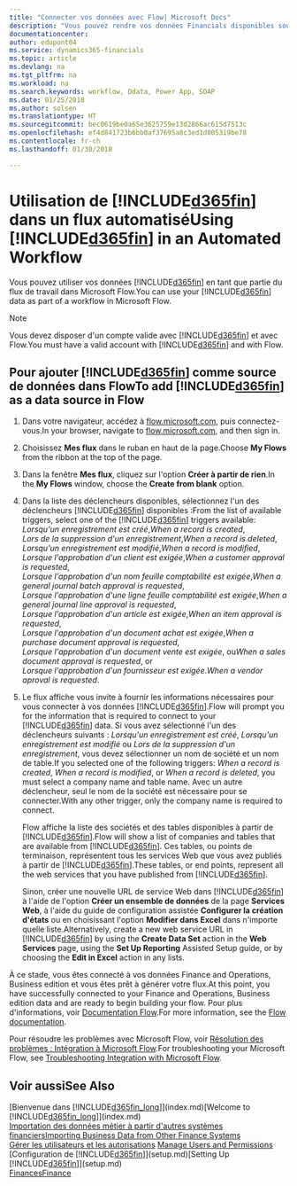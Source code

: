 ```yaml
---
title: "Connecter vos données avec Flow| Microsoft Docs"
description: "Vous pouvez rendre vos données Financials disponibles sous forme de données sources et spécifier une URL OData de vos services Web pour générer un flux de travail automatisé."
documentationcenter: 
author: edupont04
ms.service: dynamics365-financials
ms.topic: article
ms.devlang: na
ms.tgt_pltfrm: na
ms.workload: na
ms.search.keywords: workflow, Odata, Power App, SOAP
ms.date: 01/25/2018
ms.author: solsen
ms.translationtype: HT
ms.sourcegitcommit: bec0619be0a65e3625759e13d2866ac615d7513c
ms.openlocfilehash: ef4d841723b6bb0af37695a8c3ed1d805319be78
ms.contentlocale: fr-ch
ms.lasthandoff: 01/30/2018

---
```

# <a name="using-included365finincludesd365finmdmd-in-an-automated-workflow"></a><span data-ttu-id="2dca5-103">Utilisation de [!INCLUDE[d365fin](includes/d365fin_md.md)] dans un flux automatisé</span><span class="sxs-lookup"><span data-stu-id="2dca5-103">Using [!INCLUDE[d365fin](includes/d365fin_md.md)] in an Automated Workflow</span></span>
<span data-ttu-id="2dca5-104">Vous pouvez utiliser vos données [!INCLUDE[d365fin](includes/d365fin_md.md)] en tant que partie du flux de travail dans Microsoft Flow.</span><span class="sxs-lookup"><span data-stu-id="2dca5-104">You can use your [!INCLUDE[d365fin](includes/d365fin_md.md)] data as part of a workflow in Microsoft Flow.</span></span>  

> [!NOTE]  
>   <span data-ttu-id="2dca5-105">Vous devez disposer d'un compte valide avec [!INCLUDE[d365fin](includes/d365fin_md.md)] et avec Flow.</span><span class="sxs-lookup"><span data-stu-id="2dca5-105">You must have a valid account with [!INCLUDE[d365fin](includes/d365fin_md.md)] and with Flow.</span></span>  

## <a name="to-add-included365finincludesd365finmdmd-as-a-data-source-in-flow"></a><span data-ttu-id="2dca5-106">Pour ajouter [!INCLUDE[d365fin](includes/d365fin_md.md)] comme source de données dans Flow</span><span class="sxs-lookup"><span data-stu-id="2dca5-106">To add [!INCLUDE[d365fin](includes/d365fin_md.md)] as a data source in Flow</span></span>
1. <span data-ttu-id="2dca5-107">Dans votre navigateur, accédez à [flow.microsoft.com](https://flow.microsoft.com/en-us/), puis connectez-vous.</span><span class="sxs-lookup"><span data-stu-id="2dca5-107">In your browser, navigate to [flow.microsoft.com](https://flow.microsoft.com/en-us/), and then sign in.</span></span>
2. <span data-ttu-id="2dca5-108">Choisissez **Mes flux** dans le ruban en haut de la page.</span><span class="sxs-lookup"><span data-stu-id="2dca5-108">Choose **My Flows** from the ribbon at the top of the page.</span></span>
3. <span data-ttu-id="2dca5-109">Dans la fenêtre **Mes flux**, cliquez sur l'option **Créer à partir de rien**.</span><span class="sxs-lookup"><span data-stu-id="2dca5-109">In the **My Flows** window, choose the **Create from blank** option.</span></span>
4. <span data-ttu-id="2dca5-110">Dans la liste des déclencheurs disponibles, sélectionnez l'un des déclencheurs [!INCLUDE[d365fin](includes/d365fin_md.md)] disponibles :</span><span class="sxs-lookup"><span data-stu-id="2dca5-110">From the list of available triggers, select one of the [!INCLUDE[d365fin](includes/d365fin_md.md)] triggers available:</span></span>  
    <span data-ttu-id="2dca5-111">*Lorsqu'un enregistrement est créé*,</span><span class="sxs-lookup"><span data-stu-id="2dca5-111">*When a record is created*,</span></span>  
    <span data-ttu-id="2dca5-112">*Lors de la suppression d'un enregistrement*,</span><span class="sxs-lookup"><span data-stu-id="2dca5-112">*When a record is deleted*,</span></span>  
    <span data-ttu-id="2dca5-113">*Lorsqu'un enregistrement est modifié*,</span><span class="sxs-lookup"><span data-stu-id="2dca5-113">*When a record is modified*,</span></span>  
    <span data-ttu-id="2dca5-114">*Lorsque l'approbation d'un client est exigée*,</span><span class="sxs-lookup"><span data-stu-id="2dca5-114">*When a customer approval is requested*,</span></span>  
    <span data-ttu-id="2dca5-115">*Lorsque l'approbation d'un nom feuille comptabilité est exigée*,</span><span class="sxs-lookup"><span data-stu-id="2dca5-115">*When a general journal batch approval is requested*,</span></span>  
    <span data-ttu-id="2dca5-116">*Lorsque l'approbation d'une ligne feuille comptabilité est exigée*,</span><span class="sxs-lookup"><span data-stu-id="2dca5-116">*When a general journal line approval is requested*,</span></span>  
    <span data-ttu-id="2dca5-117">*Lorsque l'approbation d'un article est exigée*,</span><span class="sxs-lookup"><span data-stu-id="2dca5-117">*When an item approval is requested*,</span></span>  
    <span data-ttu-id="2dca5-118">*Lorsque l'approbation d'un document achat est exigée*,</span><span class="sxs-lookup"><span data-stu-id="2dca5-118">*When a purchase document approval is requested*,</span></span>  
    <span data-ttu-id="2dca5-119">*Lorsque l'approbation d'un document vente est exigée*, ou</span><span class="sxs-lookup"><span data-stu-id="2dca5-119">*When a sales document approval is requested*, or</span></span>  
    <span data-ttu-id="2dca5-120">*Lorsque l'approbation d'un fournisseur est exigée*.</span><span class="sxs-lookup"><span data-stu-id="2dca5-120">*When a vendor aproval is requested*.</span></span>
5. <span data-ttu-id="2dca5-121">Le flux affiche vous invite à fournir les informations nécessaires pour vous connecter à vos données [!INCLUDE[d365fin](includes/d365fin_md.md)].</span><span class="sxs-lookup"><span data-stu-id="2dca5-121">Flow will prompt you for the information that is required to connect to your [!INCLUDE[d365fin](includes/d365fin_md.md)] data.</span></span> <span data-ttu-id="2dca5-122">Si vous avez sélectionné l'un des déclencheurs suivants : *Lorsqu'un enregistrement est créé*, *Lorsqu'un enregistrement est modifié* ou *Lors de la suppression d'un enregistrement*, vous devez sélectionner un nom de société et un nom de table.</span><span class="sxs-lookup"><span data-stu-id="2dca5-122">If you selected one of the following triggers: *When a record is created*, *When a record is modified*, or *When a record is deleted*, you must select a company name and table name.</span></span> <span data-ttu-id="2dca5-123">Avec un autre déclencheur, seul le nom de la société est nécessaire pour se connecter.</span><span class="sxs-lookup"><span data-stu-id="2dca5-123">With any other trigger, only the company name is required to connect.</span></span>

   <span data-ttu-id="2dca5-124">Flow affiche la liste des sociétés et des tables disponibles à partir de [!INCLUDE[d365fin](includes/d365fin_md.md)].</span><span class="sxs-lookup"><span data-stu-id="2dca5-124">Flow will show a list of companies and tables that are available from [!INCLUDE[d365fin](includes/d365fin_md.md)].</span></span> <span data-ttu-id="2dca5-125">Ces tables, ou points de terminaison, représentent tous les services Web que vous avez publiés à partir de [!INCLUDE[d365fin](includes/d365fin_md.md)].</span><span class="sxs-lookup"><span data-stu-id="2dca5-125">These tables, or end points, represent all the web services that you have published from [!INCLUDE[d365fin](includes/d365fin_md.md)].</span></span>

   <span data-ttu-id="2dca5-126">Sinon, créer une nouvelle URL de service Web dans [!INCLUDE[d365fin](includes/d365fin_md.md)] à l'aide de l'option **Créer un ensemble de données** de la page **Services Web**, à l'aide du guide de configuration assistée **Configurer la création d'états** ou en choisissant l'option **Modifier dans Excel** dans n'importe quelle liste.</span><span class="sxs-lookup"><span data-stu-id="2dca5-126">Alternatively, create a new web service URL in [!INCLUDE[d365fin](includes/d365fin_md.md)] by using the **Create Data Set** action in the **Web Services** page, using the **Set Up Reporting** Assisted Setup guide, or by choosing the **Edit in Excel** action in any lists.</span></span>

<span data-ttu-id="2dca5-127">À ce stade, vous êtes connecté à vos données Finance and Operations, Business edition et vous êtes prêt à générer votre flux.</span><span class="sxs-lookup"><span data-stu-id="2dca5-127">At this point, you have successfully connected to your Finance and Operations, Business edition data and are ready to begin building your flow.</span></span> <span data-ttu-id="2dca5-128">Pour plus d'informations, voir [Documentation Flow](https://flow.microsoft.com/documentation/getting-started/).</span><span class="sxs-lookup"><span data-stu-id="2dca5-128">For more information, see the [Flow documentation](https://flow.microsoft.com/documentation/getting-started/).</span></span>

<span data-ttu-id="2dca5-129">Pour résoudre les problèmes avec Microsoft Flow, voir [Résolution des problèmes : Intégration à Microsoft Flow](across-troubleshooting-how-use-financials-data-source-flow.md).</span><span class="sxs-lookup"><span data-stu-id="2dca5-129">For troubleshooting your Microsoft Flow, see [Troubleshooting Integration with Microsoft Flow](across-troubleshooting-how-use-financials-data-source-flow.md).</span></span>

## <a name="see-also"></a><span data-ttu-id="2dca5-130">Voir aussi</span><span class="sxs-lookup"><span data-stu-id="2dca5-130">See Also</span></span>
<span data-ttu-id="2dca5-131">[Bienvenue dans [!INCLUDE[d365fin_long](includes/d365fin_long_md.md)]](index.md)</span><span class="sxs-lookup"><span data-stu-id="2dca5-131">[Welcome to [!INCLUDE[d365fin_long](includes/d365fin_long_md.md)]](index.md)</span></span>  
[<span data-ttu-id="2dca5-132">Importation des données métier à partir d'autres systèmes financiers</span><span class="sxs-lookup"><span data-stu-id="2dca5-132">Importing Business Data from Other Finance Systems</span></span>](upload-data.md)  
<span data-ttu-id="2dca5-133">[Gérer les utilisateurs et les autorisations](ui-how-users-permissions.md)  </span><span class="sxs-lookup"><span data-stu-id="2dca5-133">[Manage Users and Permissions](ui-how-users-permissions.md)  </span></span>  
<span data-ttu-id="2dca5-134">[Configuration de [!INCLUDE[d365fin](includes/d365fin_md.md)]](setup.md)</span><span class="sxs-lookup"><span data-stu-id="2dca5-134">[Setting Up [!INCLUDE[d365fin](includes/d365fin_md.md)]](setup.md)</span></span>  
[<span data-ttu-id="2dca5-135">Finances</span><span class="sxs-lookup"><span data-stu-id="2dca5-135">Finance</span></span>](finance.md)  

